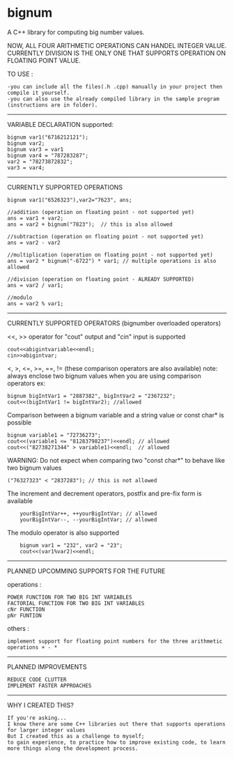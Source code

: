 # bignum

A C++ library for computing big number values.

NOW, ALL FOUR ARITHMETIC OPERATIONS CAN HANDEL INTEGER VALUE.
CURRENTLY DIVISION IS THE ONLY ONE THAT SUPPORTS OPERATION ON FLOATING POINT VALUE.

TO USE :

    -you can include all the files(.h .cpp) manually in your project then compile it yourself.
    -you can also use the already compiled library in the sample program (instructions are in folder).

--------------------------------------------------------------------------------------
VARIABLE DECLARATION
  supported:
  
    bignum var1("6716212121");
    bignum var2;  
    bignum var3 = var1
    bignum var4 = "787283287";
    var2 = "78273872832";
    var3 = var4;
--------------------------------------------------------------------------------------
CURRENTLY SUPPORTED OPERATIONS

    bignum var1("6526323"),var2="7623", ans;
    
    //addition (operation on floating point - not supported yet)
    ans = var1 + var2;
    ans = var2 + bignum("7823");  // this is also allowed
    
    //subtraction (operation on floating point - not supported yet)
    ans = var2 - var2
    
    //multiplication (operation on floating point - not supported yet)
    ans = var2 * bignum("-6722") * var1; // multiple operations is also allowed
    
    //division (operation on floating point - ALREADY SUPPORTED)
    ans = var2 / var1;
    
    //modulo
    ans = var2 % var1;
--------------------------------------------------------------------------------------
CURRENTLY SUPPORTED OPERATORS (bignumber overloaded operators)

<<, >> operator for "cout" output and "cin" input is supported

    cout<<abigintvariable<<endl; 
    cin>>abigintvar;
        
   
<, >, <=, >=, ==, != (these comparison operators are also available)
note: always enclose two bignum values when you are using comparison operators
ex:

    bignum bigIntVar1 = "2887382", bigIntVar2 = "2367232";
    cout<<(bigIntVar1 != bigIntVar2); //allowed

Comparison between a bignum variable and a string value or const char* is possible

    bignum variable1 = "72736273";
    cout<<(variable1 <= "81283798237")<<endl; // allowed 
    cout<<("82738271344" > variable1)<<endl;  // allowed

WARNING: Do not expect when comparing two "const char*" to behave like two bignum values

    ("76327323" < "2837283"); // this is not allowed


The increment and decrement operators, postfix and pre-fix form is available

        yourBigIntVar++, ++yourBigIntVar; // allowed
        yourBigIntVar--, --yourBigIntVar; // allowed
        
The modulo operator is also supported
        
        bignum var1 = "232", var2 = "23";
        cout<<(var1%var2)<<endl;
    
---------------------------------------------------------------------------------------

PLANNED UPCOMMING SUPPORTS FOR THE FUTURE

   operations :
   
    POWER FUNCTION FOR TWO BIG INT VARIABLES
    FACTORIAL FUNCTION FOR TWO BIG INT VARIABLES
    cNr FUNCTION 
    pNr FUNTION
    
   others :
     
    implement support for floating point numbers for the three arithmetic operations + - *
    
--------------------------------------------------------------------------------------
PLANNED IMPROVEMENTS
    
    REDUCE CODE CLUTTER
    IMPLEMENT FASTER APPROACHES
    
--------------------------------------------------------------------------------------

WHY I CREATED THIS?
    
    If you're asking...
    I know there are some C++ libraries out there that supports operations for larger integer values
    But I created this as a challenge to myself;
    to gain experience, to practice how to improve existing code, to learn more things along the development process.
    
    
